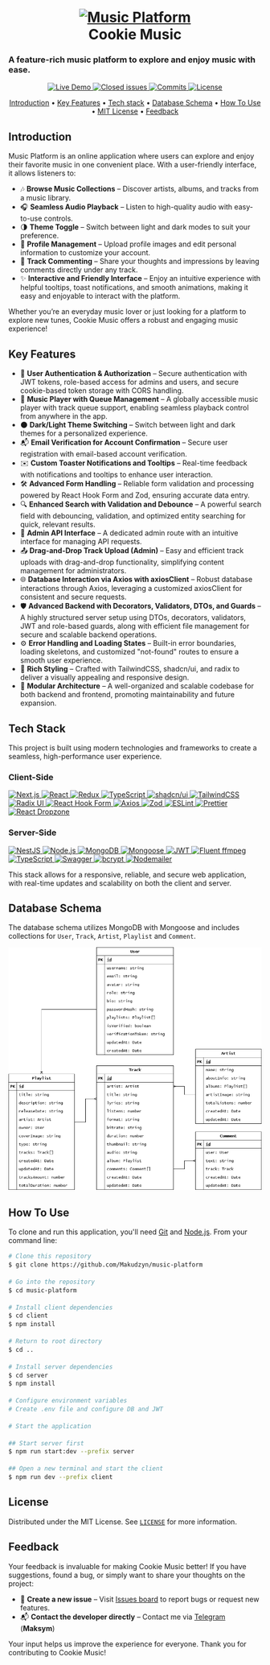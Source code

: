 <h1 align="center">
  <br>
  <a href="http://your-live-hosting-link.com">
    <img src="client/app/favicon.ico" alt="Music Platform" width="200">
  </a>
  <br>
  Cookie Music
  <br>
</h1>

<h3>
A feature-rich music platform to explore and enjoy music with ease.
</h3>

<p align="center">
  <a href="http://your-live-hosting-link.com">
    <img src="https://img.shields.io/badge/Live-Demo-green" alt="Live Demo">
  </a>
  <a href="https://github.com/Makudzyn/music-platform/issues">
    <img src="https://img.shields.io/github/issues-closed/Makudzyn/music-platform" alt="Closed issues">
  </a>
  <a href="https://github.com/Makudzyn/music-platform/commits/master/">
    <img src="https://img.shields.io/github/commit-activity/t/Makudzyn/music-platform" alt="Commits">
  </a>
  <a href="https://github.com/Makudzyn/music-platform/blob/master/LICENSE">
    <img src="https://img.shields.io/github/license/Makudzyn/music-platform" alt="License">
  </a>
</p>



<p align="center">
  <a href="#introduction">Introduction</a> •
  <a href="#key-features">Key Features</a> •
  <a href="#tech-stack">Tech stack</a> •
  <a href="#database-schema">Database Schema</a> •
  <a href="#how-to-use">How To Use</a> •
  <a href="#license">MIT License</a> •
  <a href="#feedback">Feedback</a>
</p>

## Introduction

Music Platform is an online application where users can explore and enjoy their favorite music in one convenient place.
With a user-friendly interface, it allows listeners to:

* 🎶 **Browse Music Collections** – Discover artists, albums, and tracks from a music library.
* 🎧 **Seamless Audio Playback** – Listen to high-quality audio with easy-to-use controls.
* 🌗 **Theme Toggle** – Switch between light and dark modes to suit your preference.
* 👤 **Profile Management** – Upload profile images and edit personal information to customize your account.
* 💬 **Track Commenting** – Share your thoughts and impressions by leaving comments directly under any track.
* ✨ **Interactive and Friendly Interface** – Enjoy an intuitive experience with helpful tooltips, toast notifications, and smooth animations, making it easy and enjoyable to interact with the platform.

Whether you’re an everyday music lover or just looking for a platform to explore new tunes, Cookie Music offers a robust and engaging music experience!

## Key Features

* 🔐 **User Authentication & Authorization** – Secure authentication with JWT tokens, role-based access for admins and users, and secure cookie-based token storage with CORS handling.
* 🎵 **Music Player with Queue Management** – A globally accessible music player with track queue support, enabling seamless playback control from anywhere in the app.
* 🌑 **Dark/Light Theme Switching** – Switch between light and dark themes for a personalized experience.
* 📬 **Email Verification for Account Confirmation** – Secure user registration with email-based account verification.
* ✉️ **Custom Toaster Notifications and Tooltips** – Real-time feedback with notifications and tooltips to enhance user interaction.
* 🛠 **Advanced Form Handling** – Reliable form validation and processing powered by React Hook Form and Zod, ensuring accurate data entry.
* 🔍 **Enhanced Search with Validation and Debounce** – A powerful search field with debouncing, validation, and optimized entity searching for quick, relevant results.
* 🔧 **Admin API Interface** – A dedicated admin route with an intuitive interface for managing API requests.
* 📤 **Drag-and-Drop Track Upload (Admin)** – Easy and efficient track uploads with drag-and-drop functionality, simplifying content management for administrators.
* 🌐 **Database Interaction via Axios with axiosClient** – Robust database interactions through Axios, leveraging a customized axiosClient for consistent and secure requests.
* 🛡 **Advanced Backend with Decorators, Validators, DTOs, and Guards** – A highly structured server setup using DTOs, decorators, validators, JWT and role-based guards, along with efficient file management for secure and scalable backend operations.
* ⚙️ **Error Handling and Loading States** – Built-in error boundaries, loading skeletons, and customized "not-found" routes to ensure a smooth user experience.
* 🎨 **Rich Styling** – Crafted with TailwindCSS, shadcn/ui, and radix to deliver a visually appealing and responsive design.
* 🧩 **Modular Architecture** – A well-organized and scalable codebase for both backend and frontend, promoting maintainability and future expansion.

## Tech Stack

This project is built using modern technologies and frameworks to create a seamless, high-performance user experience.

### Client-Side

<a href="https://nextjs.org/">
  <img src="https://img.shields.io/badge/next.js-000000?style=for-the-badge&logo=nextdotjs&logoColor=white" alt="Next.js">
</a>
<a href="https://reactjs.org/">
  <img src="https://img.shields.io/badge/react-232728?style=for-the-badge&logo=react&logoColor=58c4dc" alt="React">
</a>
<a href="https://redux.js.org/">
  <img src="https://img.shields.io/badge/redux-593d88?style=for-the-badge&logo=redux&logoColor=white" alt="Redux">
</a>
<a href="https://www.typescriptlang.org/">
  <img src="https://img.shields.io/badge/typescript-27609e?style=for-the-badge&logo=typescript&logoColor=white" alt="TypeScript">
</a>
<a href="https://shadcn.dev/">
  <img src="https://img.shields.io/badge/shadcn_ui-09090b?style=for-the-badge&logo=shadcnui&logoColor=white" alt="shadcn/ui">
</a>
<a href="https://tailwindcss.com/">
  <img src="https://img.shields.io/badge/tailwind_css-0ea5e9?style=for-the-badge&logo=tailwind-css&logoColor=white" alt="TailwindCSS">
</a>
<a href="https://www.radix-ui.com/">
  <img src="https://img.shields.io/badge/radix-151515?style=for-the-badge&logo=radixui&logoColor=white" alt="Radix UI">
</a>
<a href="https://react-hook-form.com/">
  <img src="https://img.shields.io/badge/react_hook_form-ec5990?style=for-the-badge&logo=reacthookform&logoColor=white" alt="React Hook Form">
</a>
<a href="https://axios-http.com/">
  <img src="https://img.shields.io/badge/axios-5A29E4?style=for-the-badge&logo=axios&logoColor=white" alt="Axios">
</a>
<a href="https://zod.dev/">
  <img src="https://img.shields.io/badge/zod-0082C9?style=for-the-badge&logo=zod&logoColor=white" alt="Zod">
</a>
<a href="https://eslint.org/">
  <img src="https://img.shields.io/badge/eslint-4B32C3?style=for-the-badge&logo=eslint&logoColor=white" alt="ESLint">
</a>
<a href="https://prettier.io/">
  <img src="https://img.shields.io/badge/prettier-1a2b34?style=for-the-badge&logo=prettier&logoColor=F7B93E" alt="Prettier">
</a>
<a href="https://react-dropzone.js.org/">
  <img src="https://img.shields.io/badge/react_dropzone-white?style=for-the-badge&logo=npm&logoColor=cb3837" alt="React Dropzone">
</a>


### Server-Side

<a href="https://nestjs.com/">
  <img src="https://img.shields.io/badge/nest.js-E0234E?style=for-the-badge&logo=nestjs&logoColor=white" alt="NestJS">
</a>
<a href="https://nodejs.org/">
  <img src="https://img.shields.io/badge/node.js-339933?style=for-the-badge&logo=node.js&logoColor=white" alt="Node.js">
</a>
<a href="https://www.mongodb.com/">
  <img src="https://img.shields.io/badge/mongodb-47A248?style=for-the-badge&logo=mongodb&logoColor=white" alt="MongoDB">
</a>
<a href="https://mongoosejs.com/">
  <img src="https://img.shields.io/badge/mongoose-880000?style=for-the-badge&logo=mongoose&logoColor=white" alt="Mongoose">
</a>
<a href="https://jwt.io/">
  <img src="https://img.shields.io/badge/JWT-000000?style=for-the-badge&logo=jsonwebtokens&logoColor=white" alt="JWT">
</a>
<a href="https://github.com/fluent-ffmpeg/node-fluent-ffmpeg">
  <img src="https://img.shields.io/badge/fluent_ffmpeg-white?style=for-the-badge&logo=ffmpeg&logoColor=FF0000" alt="Fluent ffmpeg">
</a>
<a href="https://www.typescriptlang.org/">
  <img src="https://img.shields.io/badge/typescript-27609e?style=for-the-badge&logo=typescript&logoColor=white" alt="TypeScript">
</a>
<a href="https://swagger.io/">
  <img src="https://img.shields.io/badge/swagger-85EA2D?style=for-the-badge&logo=swagger&logoColor=black" alt="Swagger">
</a>
<a href="https://www.npmjs.com/package/bcrypt">
  <img src="https://img.shields.io/badge/bcrypt-white?style=for-the-badge&logo=npm&logoColor=cb3837" alt="bcrypt">
</a>
<a href="https://www.npmjs.com/package/bcrypt">
  <img src="https://img.shields.io/badge/nodemailer-white?style=for-the-badge&logo=npm&logoColor=cb3837" alt="Nodemailer">
</a>

This stack allows for a responsive, reliable, and secure web application, with real-time updates and scalability on both the client and server.


## Database Schema

The database schema utilizes MongoDB with Mongoose and includes collections for `User`, `Track`, `Artist`, `Playlist` and `Comment`.

![Database Schema](/Scheme-music-platform.drawio.png)

## How To Use

To clone and run this application, you'll need
[Git](https://git-scm.com) and
[Node.js](https://nodejs.org/en/download/).
From your command line:

```bash
# Clone this repository
$ git clone https://github.com/Makudzyn/music-platform

# Go into the repository
$ cd music-platform

# Install client dependencies
$ cd client
$ npm install

# Return to root directory
$ cd ..

# Install server dependencies
$ cd server
$ npm install

# Configure environment variables
# Create .env file and configure DB and JWT

# Start the application

## Start server first
$ npm run start:dev --prefix server

## Open a new terminal and start the client
$ npm run dev --prefix client
```

## License

Distributed under the MIT License. See [`LICENSE`](https://github.com/Makudzyn/music-platform/blob/master/LICENSE) for more information.

## Feedback

Your feedback is invaluable for making Cookie Music better! If you have suggestions, found a bug, or simply want to share your thoughts on the project:

* 📝 **Create a new issue** – Visit [Issues board](https://github.com/Makudzyn/music-platform/issues) to report bugs or request new features.
* 📬 **Contact the developer directly** – Contact me via [Telegram](https://t.me/makudzyn) (**Maksym**)

Your input helps us improve the experience for everyone. Thank you for contributing to Cookie Music!


